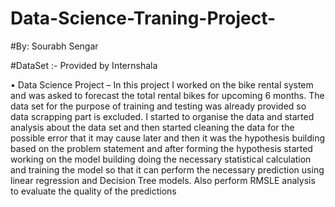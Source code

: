 # Data-Science-Traning-Project-
#By: Sourabh Sengar

#DataSet :- Provided by Internshala 

•	Data Science Project – In this project I worked on the bike rental system and was asked to forecast the total rental bikes for upcoming 6 months. The data set for the purpose of training and testing was already provided so data scrapping part is excluded. I started to organise the data and started analysis about the data set and then started cleaning the data for the possible error that it may cause later and then it was the hypothesis building based on the problem statement and after forming the hypothesis started working on the model building doing the necessary statistical calculation and training the model so that it can perform the necessary prediction using linear regression and Decision Tree models. Also perform RMSLE analysis to evaluate the quality of the predictions

